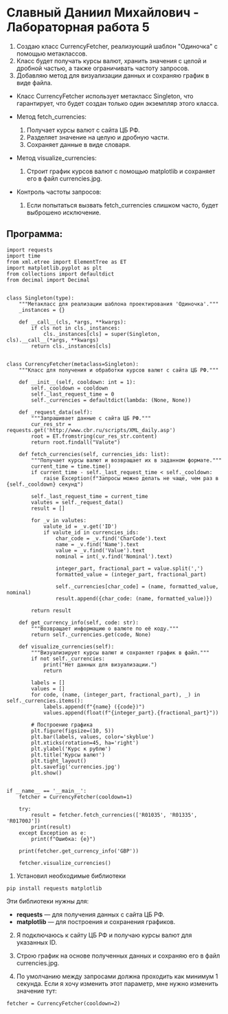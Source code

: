 # Славный Даниил Михайлович - Лабораторная работа 5

1. Создаю класс CurrencyFetcher, реализующий шаблон "Одиночка" с помощью метаклассов.
2. Класс будет получать курсы валют, хранить значения с целой и дробной частью, а также ограничивать частоту запросов.
3. Добавляю метод для визуализации данных и сохраняю график в виде файла.

* Класс CurrencyFetcher использует метакласс Singleton, что гарантирует, что будет создан только один экземпляр этого класса.
* Метод fetch_currencies:
  1. Получает курсы валют с сайта ЦБ РФ.
  2. Разделяет значение на целую и дробную части.
  3. Сохраняет данные в виде словаря.

* Метод visualize_currencies:
  1. Строит график курсов валют с помощью matplotlib и сохраняет его в файл currencies.jpg.

* Контроль частоты запросов:
  1. Если попытаться вызвать fetch_currencies слишком часто, будет выброшено исключение.

## Программа: 

```
import requests
import time
from xml.etree import ElementTree as ET
import matplotlib.pyplot as plt
from collections import defaultdict
from decimal import Decimal


class Singleton(type):
    """Метакласс для реализации шаблона проектирования 'Одиночка'."""
    _instances = {}

    def __call__(cls, *args, **kwargs):
        if cls not in cls._instances:
            cls._instances[cls] = super(Singleton, cls).__call__(*args, **kwargs)
        return cls._instances[cls]


class CurrencyFetcher(metaclass=Singleton):
    """Класс для получения и обработки курсов валют с сайта ЦБ РФ."""

    def __init__(self, cooldown: int = 1):
        self._cooldown = cooldown
        self._last_request_time = 0
        self._currencies = defaultdict(lambda: (None, None))
    
    def _request_data(self):
        """Запрашивает данные с сайта ЦБ РФ."""
        cur_res_str = requests.get('http://www.cbr.ru/scripts/XML_daily.asp')
        root = ET.fromstring(cur_res_str.content)
        return root.findall("Valute")

    def fetch_currencies(self, currencies_ids: list):
        """Получает курсы валют и возвращает их в заданном формате."""
        current_time = time.time()
        if current_time - self._last_request_time < self._cooldown:
            raise Exception(f"Запросы можно делать не чаще, чем раз в {self._cooldown} секунд")

        self._last_request_time = current_time
        valutes = self._request_data()
        result = []

        for _v in valutes:
            valute_id = _v.get('ID')
            if valute_id in currencies_ids:
                char_code = _v.find('CharCode').text
                name = _v.find('Name').text
                value = _v.find('Value').text
                nominal = int(_v.find('Nominal').text)

                integer_part, fractional_part = value.split(',')
                formatted_value = (integer_part, fractional_part)
                
                self._currencies[char_code] = (name, formatted_value, nominal)
                result.append({char_code: (name, formatted_value)})
        
        return result

    def get_currency_info(self, code: str):
        """Возвращает информацию о валюте по её коду."""
        return self._currencies.get(code, None)

    def visualize_currencies(self):
        """Визуализирует курсы валют и сохраняет график в файл."""
        if not self._currencies:
            print("Нет данных для визуализации.")
            return

        labels = []
        values = []
        for code, (name, (integer_part, fractional_part), _) in self._currencies.items():
            labels.append(f"{name} ({code})")
            values.append(float(f"{integer_part}.{fractional_part}"))

        # Построение графика
        plt.figure(figsize=(10, 5))
        plt.bar(labels, values, color='skyblue')
        plt.xticks(rotation=45, ha='right')
        plt.ylabel('Курс к рублю')
        plt.title('Курсы валют')
        plt.tight_layout()
        plt.savefig('currencies.jpg')
        plt.show()


if __name__ == '__main__':
    fetcher = CurrencyFetcher(cooldown=1)
    
    try:
        result = fetcher.fetch_currencies(['R01035', 'R01335', 'R01700J'])
        print(result)
    except Exception as e:
        print(f"Ошибка: {e}")

    print(fetcher.get_currency_info('GBP'))
    
    fetcher.visualize_currencies()
```

1. Установил необходимые библиотеки

```
pip install requests matplotlib
```

Эти библиотеки нужны для:
  * **requests** — для получения данных с сайта ЦБ РФ.
  * **matplotlib** — для построения и сохранения графиков.

2. Я подключаюсь к сайту ЦБ РФ и получаю курсы валют для указанных ID.
3. Строю график на основе полученных данных и сохраняю его в файл currencies.jpg.

4. По умолчанию между запросами должна проходить как минимум 1 секунда. Если я хочу изменить этот параметр, мне нужно изменить значение тут:

```
fetcher = CurrencyFetcher(cooldown=2)
```

